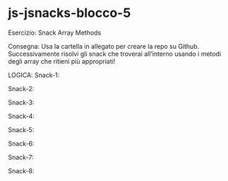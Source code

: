 # js-jsnacks-blocco-5
Esercizio: Snack Array Methods

Consegna:
Usa la cartella in allegato per creare la repo su Github.
Successivamente risolvi gli snack che troverai all’interno usando i metodi degli array che ritieni più appropriati!

LOGICA:
Snack-1:

Snack-2:

Snack-3:

Snack-4:

Snack-5:

Snack-6:

Snack-7:

Snack-8: